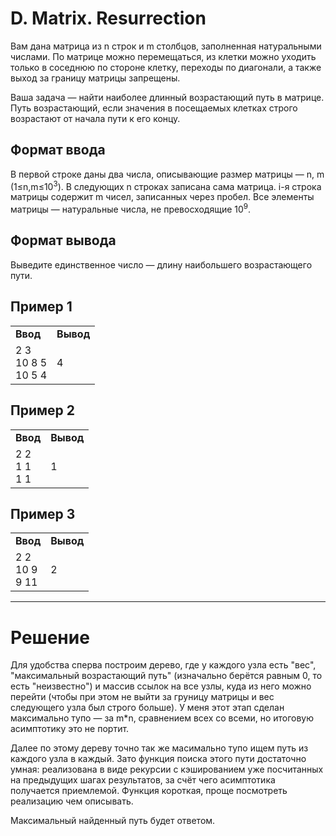 # D. Matrix. Resurrection

Вам дана матрица из n строк и m столбцов, заполненная натуральными числами. По матрице можно перемещаться, из клетки можно уходить только в соседнюю по стороне клетку, переходы по диагонали, а также выход за границу матрицы запрещены.

Ваша задача — найти наиболее длинный возрастающий путь в матрице. Путь возрастающий, если значения в посещаемых клетках строго возрастают от начала пути к его концу.

## Формат ввода

В первой строке даны два числа, описывающие размер матрицы — n, m (1≤n,m≤10<sup>3</sup>). В следующих n строках записана сама матрица. i-я строка матрицы содержит m чисел, записанных через пробел. Все элементы матрицы — натуральные числа, не превосходящие 10<sup>9</sup>.

## Формат вывода

Выведите единственное число — длину наибольшего возрастающего пути.

## Пример 1
<table>
<tr><td><b>Ввод</b></td><td><b>Вывод</b></td></tr>
<tr><td>2 3<br>
10 8 5<br>
10 5 4
</td><td>4</td></tr>
</table>

## Пример 2
<table>
<tr><td><b>Ввод</b></td><td><b>Вывод</b></td></tr>
<tr><td>2 2<br>
1 1<br>
1 1
</td><td>1</td></tr>
</table>

## Пример 3
<table>
<tr><td><b>Ввод</b></td><td><b>Вывод</b></td></tr>
<tr><td>2 2<br>
10 9<br>
9 11
</td><td>2</td></tr>
</table>


---
# Решение

Для удобства сперва построим дерево, где у каждого узла есть "вес", "максимальный возрастающий путь" (изначально берётся равным 0, то есть "неизвестно") и массив ссылок на все узлы, куда из него можно перейти (чтобы при этом не выйти за груницу матрицы и вес следующего узла был строго больше). У меня этот этап сделан максимально тупо — за m*n, сравнением всех со всеми, но итоговую асимптотику это не портит.

Далее по этому дереву точно так же масимально тупо ищем путь из каждого узла в каждый. Зато функция поиска этого пути достаточно умная: реализована в виде рекурсии с кэшированием уже посчитанных на предыдущих шагах результатов, за счёт чего асимптотика получается приемлемой. Функция короткая, проще посмотреть реализацию чем описывать.

Максимальный найденный путь будет ответом.
